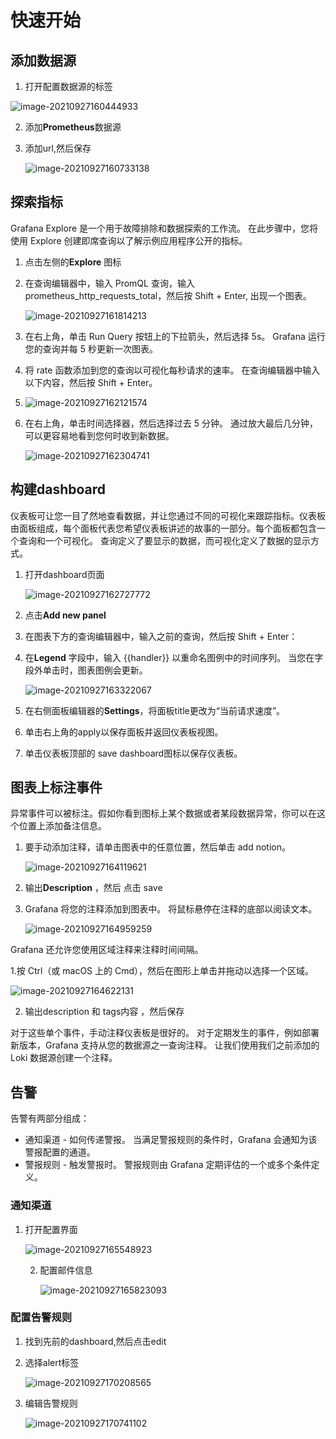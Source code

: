 # 快速开始

## 添加数据源

1. 打开配置数据源的标签

![image-20210927160444933](Grafana/image-20210927160444933.png)

2. 添加**Prometheus**数据源

3. 添加url,然后保存

   ![image-20210927160733138](Grafana/image-20210927160733138.png)

## 探索指标

Grafana Explore 是一个用于故障排除和数据探索的工作流。 在此步骤中，您将使用 Explore 创建即席查询以了解示例应用程序公开的指标。

1. 点击左侧的**Explore** 图标

2. 在查询编辑器中，输入 PromQL 查询，输入 prometheus_http_requests_total，然后按 Shift + Enter, 出现一个图表。

   ![image-20210927161814213](Grafana/image-20210927161814213.png)

3. 在右上角，单击 Run Query 按钮上的下拉箭头，然后选择 5s。 Grafana 运行您的查询并每 5 秒更新一次图表。

4. 将 rate 函数添加到您的查询以可视化每秒请求的速率。 在查询编辑器中输入以下内容，然后按 Shift + Enter。

5. ![image-20210927162121574](Grafana/image-20210927162121574.png)

6. 在右上角，单击时间选择器，然后选择过去 5 分钟。 通过放大最后几分钟，可以更容易地看到您何时收到新数据。

   ![image-20210927162304741](Grafana/image-20210927162304741.png)

## 构建dashboard

仪表板可让您一目了然地查看数据，并让您通过不同的可视化来跟踪指标。仪表板由面板组成，每个面板代表您希望仪表板讲述的故事的一部分。每个面板都包含一个查询和一个可视化。 查询定义了要显示的数据，而可视化定义了数据的显示方式。

1. 打开dashboard页面

   ![image-20210927162727772](Grafana/image-20210927162727772.png)

2. 点击**Add new panel**

3. 在图表下方的查询编辑器中，输入之前的查询，然后按 Shift + Enter：

4. 在**Legend** 字段中，输入 {{handler}} 以重命名图例中的时间序列。 当您在字段外单击时，图表图例会更新。

   ![image-20210927163322067](Grafana/image-20210927163322067.png)

5. 在右侧面板编辑器的**Settings**，将面板title更改为“当前请求速度”。

6. 单击右上角的apply以保存面板并返回仪表板视图。

7. 单击仪表板顶部的 save dashboard图标以保存仪表板。

## 图表上标注事件

异常事件可以被标注。假如你看到图标上某个数据或者某段数据异常，你可以在这个位置上添加备注信息。

1. 要手动添加注释，请单击图表中的任意位置，然后单击 add notion。

   ![image-20210927164119621](Grafana/image-20210927164119621.png)

2. 输出**Description** ，然后 点击 save

3. Grafana 将您的注释添加到图表中。 将鼠标悬停在注释的底部以阅读文本。

   ![image-20210927164959259](Grafana/image-20210927164959259.png)

Grafana 还允许您使用区域注释来注释时间间隔。

1.按 Ctrl（或 macOS 上的 Cmd），然后在图形上单击并拖动以选择一个区域。

![image-20210927164622131](Grafana/image-20210927164622131.png)

2. 输出description 和 tags内容 ，然后保存

对于这些单个事件，手动注释仪表板是很好的。 对于定期发生的事件，例如部署新版本，Grafana 支持从您的数据源之一查询注释。 让我们使用我们之前添加的 Loki 数据源创建一个注释。

## 告警

告警有两部分组成：

* 通知渠道 - 如何传递警报。 当满足警报规则的条件时，Grafana 会通知为该警报配置的通道。
* 警报规则 - 触发警报时。 警报规则由 Grafana 定期评估的一个或多个条件定义。

### 通知渠道

1. 打开配置界面

   ![image-20210927165548923](Grafana/image-20210927165548923.png)

   2. 配置邮件信息

      ![image-20210927165823093](Grafana/image-20210927165823093.png)

### 配置告警规则

1. 找到先前的dashboard,然后点击edit

2. 选择alert标签

   ![image-20210927170208565](Grafana/image-20210927170208565.png)

3. 编辑告警规则

   ![image-20210927170741102](Grafana/image-20210927170741102.png)

   

